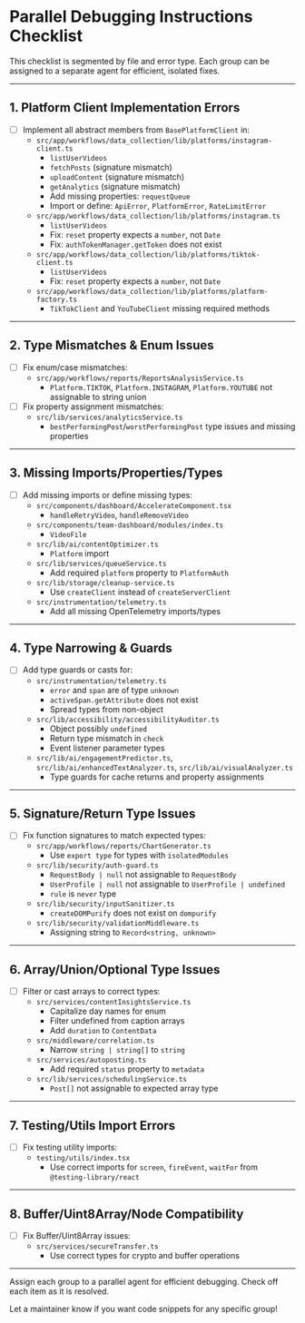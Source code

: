 # Parallel Debugging Instructions Checklist

This checklist is segmented by file and error type. Each group can be assigned to a separate agent for efficient, isolated fixes.

---

## 1. Platform Client Implementation Errors
- [ ] Implement all abstract members from `BasePlatformClient` in:
  - `src/app/workflows/data_collection/lib/platforms/instagram-client.ts`
    - `listUserVideos`
    - `fetchPosts` (signature mismatch)
    - `uploadContent` (signature mismatch)
    - `getAnalytics` (signature mismatch)
    - Add missing properties: `requestQueue`
    - Import or define: `ApiError`, `PlatformError`, `RateLimitError`
  - `src/app/workflows/data_collection/lib/platforms/instagram.ts`
    - `listUserVideos`
    - Fix: `reset` property expects a `number`, not `Date`
    - Fix: `authTokenManager.getToken` does not exist
  - `src/app/workflows/data_collection/lib/platforms/tiktok-client.ts`
    - `listUserVideos`
    - Fix: `reset` property expects a `number`, not `Date`
  - `src/app/workflows/data_collection/lib/platforms/platform-factory.ts`
    - `TikTokClient` and `YouTubeClient` missing required methods

---

## 2. Type Mismatches & Enum Issues
- [ ] Fix enum/case mismatches:
  - `src/app/workflows/reports/ReportsAnalysisService.ts`
    - `Platform.TIKTOK`, `Platform.INSTAGRAM`, `Platform.YOUTUBE` not assignable to string union
- [ ] Fix property assignment mismatches:
  - `src/lib/services/analyticsService.ts`
    - `bestPerformingPost`/`worstPerformingPost` type issues and missing properties

---

## 3. Missing Imports/Properties/Types
- [ ] Add missing imports or define missing types:
  - `src/components/dashboard/AccelerateComponent.tsx`
    - `handleRetryVideo`, `handleRemoveVideo`
  - `src/components/team-dashboard/modules/index.ts`
    - `VideoFile`
  - `src/lib/ai/contentOptimizer.ts`
    - `Platform` import
  - `src/lib/services/queueService.ts`
    - Add required `platform` property to `PlatformAuth`
  - `src/lib/storage/cleanup-service.ts`
    - Use `createClient` instead of `createServerClient`
  - `src/instrumentation/telemetry.ts`
    - Add all missing OpenTelemetry imports/types

---

## 4. Type Narrowing & Guards
- [ ] Add type guards or casts for:
  - `src/instrumentation/telemetry.ts`
    - `error` and `span` are of type `unknown`
    - `activeSpan.getAttribute` does not exist
    - Spread types from non-object
  - `src/lib/accessibility/accessibilityAuditor.ts`
    - Object possibly `undefined`
    - Return type mismatch in `check`
    - Event listener parameter types
  - `src/lib/ai/engagementPredictor.ts`, `src/lib/ai/enhancedTextAnalyzer.ts`, `src/lib/ai/visualAnalyzer.ts`
    - Type guards for cache returns and property assignments

---

## 5. Signature/Return Type Issues
- [ ] Fix function signatures to match expected types:
  - `src/app/workflows/reports/ChartGenerator.ts`
    - Use `export type` for types with `isolatedModules`
  - `src/lib/security/auth-guard.ts`
    - `RequestBody | null` not assignable to `RequestBody`
    - `UserProfile | null` not assignable to `UserProfile | undefined`
    - `rule` is `never` type
  - `src/lib/security/inputSanitizer.ts`
    - `createDOMPurify` does not exist on `dompurify`
  - `src/lib/security/validationMiddleware.ts`
    - Assigning string to `Record<string, unknown>`

---

## 6. Array/Union/Optional Type Issues
- [ ] Filter or cast arrays to correct types:
  - `src/services/contentInsightsService.ts`
    - Capitalize day names for enum
    - Filter undefined from caption arrays
    - Add `duration` to `ContentData`
  - `src/middleware/correlation.ts`
    - Narrow `string | string[]` to `string`
  - `src/services/autoposting.ts`
    - Add required `status` property to `metadata`
  - `src/lib/services/schedulingService.ts`
    - `Post[]` not assignable to expected array type

---

## 7. Testing/Utils Import Errors
- [ ] Fix testing utility imports:
  - `testing/utils/index.tsx`
    - Use correct imports for `screen`, `fireEvent`, `waitFor` from `@testing-library/react`

---

## 8. Buffer/Uint8Array/Node Compatibility
- [ ] Fix Buffer/Uint8Array issues:
  - `src/services/secureTransfer.ts`
    - Use correct types for crypto and buffer operations

---

Assign each group to a parallel agent for efficient debugging.
Check off each item as it is resolved.

Let a maintainer know if you want code snippets for any specific group!
